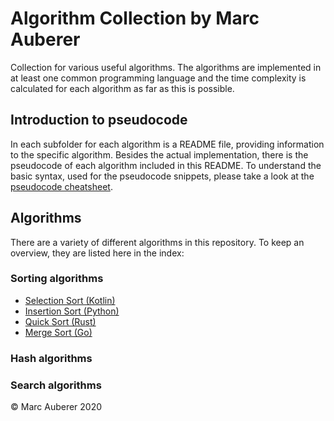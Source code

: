 # Algorithm Collection by Marc Auberer

Collection for various useful algorithms. The algorithms are implemented in at least one common programming language and the time complexity is calculated for each algorithm as far as this is possible.

## Introduction to pseudocode
In each subfolder for each algorithm is a README file, providing information to the specific algorithm. Besides the actual implementation, there is the pseudocode of each algorithm included in this README. To understand the basic syntax, used for the pseudocode snippets, please take a look at the [pseudocode cheatsheet](https://github.com/marcauberer/algorithm-collection/blob/master/PSEUDOCODE.md).

## Algorithms
There are a variety of different algorithms in this repository. To keep an overview, they are listed here in the index:

### Sorting algorithms
* [Selection Sort (Kotlin)](https://github.com/marcauberer/algorithm-collection/tree/master/SelectionSort)
* [Insertion Sort (Python)](https://github.com/marcauberer/algorithm-collection/tree/master/InsertionSort)
* [Quick Sort (Rust)](https://github.com/marcauberer/algorithm-collection/tree/master/QuickSort)
* [Merge Sort (Go)](https://github.com/marcauberer/algorithm-collection/tree/master/MergeSort)

### Hash algorithms


### Search algorithms


© Marc Auberer 2020